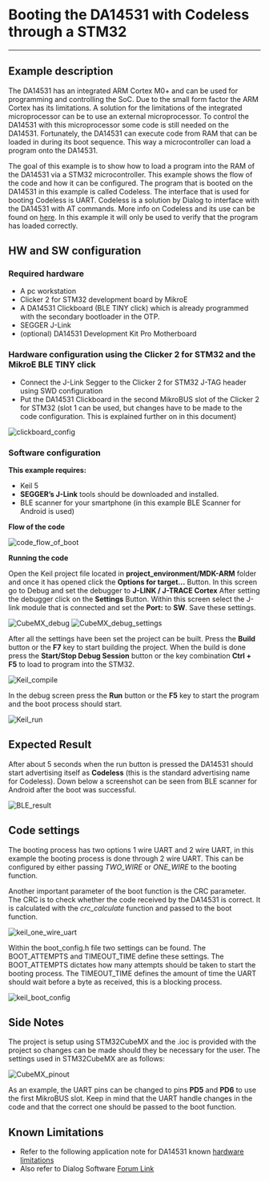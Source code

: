 
# Booting the DA14531 with Codeless through a STM32

---

## Example description

The DA14531 has an integrated ARM Cortex M0+ and can be used for programming and controlling the SoC. Due to the small form factor the ARM Cortex has its limitations. A solution for the limitations of the integrated microprocessor can be to use an external microprocessor. To control the DA14531 with this microprocessor some code is still needed on the DA14531. Fortunately, the DA14531 can execute code from RAM that can be loaded in during its boot sequence. This way a microcontroller can load a program onto the DA14531.

The goal of this example is to show how to load a program into the RAM of the DA14531 via a STM32 microcontroller. This example shows the flow of the code and how it can be configured. The program that is booted on the DA14531 in this example is called Codeless. The interface that is used for booting Codeless is UART. Codeless is a solution by Dialog to interface with the DA14531 with AT commands. More info on Codeless and its use can be found on [here](https://www.dialog-semiconductor.com/products/smartbond-codeless-commands). In this example it will only be used to verify that the program has loaded correctly.

## HW and SW configuration

### Required hardware

- A pc workstation
- Clicker 2 for STM32 development board by MikroE
- A DA14531 Clickboard (BLE TINY click) which is already programmed with the secondary bootloader in the OTP.
- SEGGER J-Link
- (optional) DA14531 Development Kit Pro Motherboard
### Hardware configuration using the Clicker 2 for STM32 and the MikroE BLE TINY click

- Connect the J-Link Segger to the Clicker 2 for STM32 J-TAG header using SWD configuration
- Put the DA14531 Clickboard in the second MikroBUS slot of the Clicker 2 for STM32 (slot 1 can be used, but changes have to be made to the code configuration. This is explained further on in this document)

![clickboard_config](assets/clickboard.png)

### Software configuration

**This example requires:**

- Keil 5
- **SEGGER’s J-Link** tools should be downloaded and installed.
- BLE scanner for your smartphone (in this example BLE Scanner for Android is used)

**Flow of the code**

![code_flow_of_boot](assets/boot_flow.png)

**Running the code**

Open the Keil project file located in **project_environment/MDK-ARM** folder and once it has opened click the **Options for target...** Button. In this screen go to Debug and set the debugger to **J-LINK / J-TRACE Cortex**
After setting the debugger click on the **Settings** Button. Within this screen select the J-link module that is connected and set the **Port:** to **SW**. Save these settings.

![CubeMX_debug](assets/debug.png)
![CubeMX_debug_settings](assets/debug_settings.png)

After all the settings have been set the project can be built. Press the **Build** button or the **F7** key to start building the project.
When the build is done press the **Start/Stop Debug Session** button or the key combination **Ctrl + F5** to load to program into the STM32.

![Keil_compile](assets/compile.png)

In the debug screen press the **Run** button or the **F5** key to start the program and the boot process should start.

![Keil_run](assets/run.png)

## Expected Result

After about 5 seconds when the run button is pressed the DA14531 should start advertising itself as **Codeless** (this is the standard advertising name for Codeless). Down below a screenshot can be seen from BLE scanner for Android after the boot was successful.

![BLE_result](assets/result.png)

## Code settings

The booting process has two options 1 wire UART and 2 wire UART, in this example the booting process is done through 2 wire UART. This can be configured by either passing _TWO\_WIRE_ or _ONE\_WIRE_ to the booting function.

Another important parameter of the boot function is the CRC parameter. The CRC is to check whether the code received by the DA14531 is correct. It is calculated with the _crc_calculate_ function and passed to the boot function.

![keil_one_wire_uart](assets/uart_config.png)

Within the boot_config.h file two settings can be found. The BOOT_ATTEMPTS and TIMEOUT_TIME define these settings. The BOOT_ATTEMPTS dictates how many attempts should be taken to start the booting process. The TIMEOUT_TIME defines the amount of time the UART should wait before a byte as received, this is a blocking process.

![keil_boot_config](assets/boot.png)

## Side Notes

The project is setup using STM32CubeMX and the .ioc is provided with the project so changes can be made should they be necessary for the user. The settings used in STM32CubeMX are as follows:

![CubeMX_pinout](assets/pinout.png)

As an example, the UART pins can be changed to pins **PD5** and **PD6** to use the first MikroBUS slot. Keep in mind that the UART handle changes in the code and that the correct one should be passed to the boot function.

## Known Limitations

- Refer to the following application note for DA14531 known [hardware limitations](https://www.dialog-semiconductor.com/da14531_HW_Limitation)
- Also refer to Dialog Software [Forum Link](https://support.dialog-semiconductor.com/forum)

